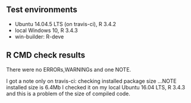 ## Test environments
* Ubuntu 14.04.5 LTS (on travis-ci), R 3.4.2
* local Windows 10, R 3.4.3
* win-builder: R-deve

## R CMD check results
There were no ERRORs,WARNINGs and one NOTE.

I got a note only on travis-ci:
checking installed package size ...NOTE installed size is  6.4Mb
I checked it on my local Ubuntu 16.04 LTS, R 3.4.3 and this is a 
problem of the size of compiled code.


